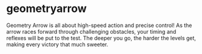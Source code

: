 # geometryarrow
Geometry Arrow is all about high-speed action and precise control! As the arrow races forward through challenging obstacles, your timing and reflexes will be put to the test. The deeper you go, the harder the levels get, making every victory that much sweeter.
